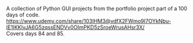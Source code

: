 A collection of Python GUI projects from the portfolio project part of a 100 days of code.<br>
https://www.udemy.com/share/103IHM3@vdfX2FWmo9I7OYkNbu-IE1IKKlvJA6G5zqssENDVv0OImPKD5zSroeWrusAHsr3X/ <br>
Covers days 84 and 85.
